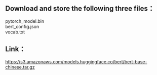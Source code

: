 ## Download and store the following three files：  
pytorch_model.bin  
bert_config.json  
vocab.txt  

## Link：  
https://s3.amazonaws.com/models.huggingface.co/bert/bert-base-chinese.tar.gz  